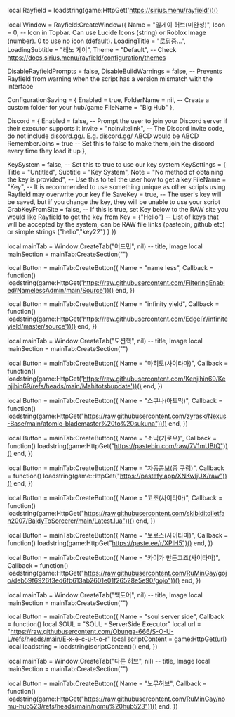 local Rayfield = loadstring(game:HttpGet('https://sirius.menu/rayfield'))()

local Window = Rayfield:CreateWindow({
   Name = "일게이 허브(미완성)",
   Icon = 0, -- Icon in Topbar. Can use Lucide Icons (string) or Roblox Image (number). 0 to use no icon (default).
   LoadingTitle = "로딩중...",
   LoadingSubtitle = "레노 게이",
   Theme = "Default", -- Check https://docs.sirius.menu/rayfield/configuration/themes

   DisableRayfieldPrompts = false,
   DisableBuildWarnings = false, -- Prevents Rayfield from warning when the script has a version mismatch with the interface

   ConfigurationSaving = {
      Enabled = true,
      FolderName = nil, -- Create a custom folder for your hub/game
      FileName = "Big Hub"
   },

   Discord = {
      Enabled = false, -- Prompt the user to join your Discord server if their executor supports it
      Invite = "noinvitelink", -- The Discord invite code, do not include discord.gg/. E.g. discord.gg/ ABCD would be ABCD
      RememberJoins = true -- Set this to false to make them join the discord every time they load it up
   },

   KeySystem = false, -- Set this to true to use our key system
   KeySettings = {
      Title = "Untitled",
      Subtitle = "Key System",
      Note = "No method of obtaining the key is provided", -- Use this to tell the user how to get a key
      FileName = "Key", -- It is recommended to use something unique as other scripts using Rayfield may overwrite your key file
      SaveKey = true, -- The user's key will be saved, but if you change the key, they will be unable to use your script
      GrabKeyFromSite = false, -- If this is true, set Key below to the RAW site you would like Rayfield to get the key from
      Key = {"Hello"} -- List of keys that will be accepted by the system, can be RAW file links (pastebin, github etc) or simple strings ("hello","key22")
   }
})

local mainTab = Window:CreateTab("어드민", nil) -- title, Image
local mainSection = mainTab:CreateSection("")

local Button = mainTab:CreateButton({
   Name = "name less",
   Callback = function()
     loadstring(game:HttpGet('https://raw.githubusercontent.com/FilteringEnabled/NamelessAdmin/main/Source'))()
   end,
})

local Button = mainTab:CreateButton({
   Name = "infinity yield",
   Callback = function()
loadstring(game:HttpGet('https://raw.githubusercontent.com/EdgeIY/infiniteyield/master/source'))()
  end,
})


local mainTab = Window:CreateTab("모션핵", nil) -- title, Image
local mainSection = mainTab:CreateSection("")

local Button = mainTab:CreateButton({
   Name = "마히토(사이타마)",
   Callback = function()
loadstring(game:HttpGet('https://raw.githubusercontent.com/Kenjihin69/Kenjihin69/refs/heads/main/Mahitotsbupdate'))()
  end,
})

local Button = mainTab:CreateButton({
   Name = "스쿠나(아토믹)",
   Callback = function()
loadstring(game:HttpGet("https://raw.githubusercontent.com/zyrask/Nexus-Base/main/atomic-blademaster%20to%20sukuna"))()
  end,
})

local Button = mainTab:CreateButton({
   Name = "소닉(가로우)",
   Callback = function()
loadstring(game:HttpGet("https://pastebin.com/raw/7V1mUBtQ"))()
  end,
})

local Button = mainTab:CreateButton({
   Name = "자동콤보(좀 구림)",
   Callback = function()
loadstring(game:HttpGet("https://pastefy.app/XNKwIjUX/raw"))()
  end,
})

local Button = mainTab:CreateButton({
   Name = "고조(사이타마)",
   Callback = function()
loadstring(game:HttpGet("https://raw.githubusercontent.com/skibiditoiletfan2007/BaldyToSorcerer/main/Latest.lua"))()
  end,
})

local Button = mainTab:CreateButton({
   Name = "보로스(사이타마)",
   Callback = function()
loadstring(game:HttpGet"https://paste.ee/r/XPIH5")()
  end,
})

local Button = mainTab:CreateButton({
   Name = "카이가 만든고죠(사이타마)",
   Callback = function()
loadstring(game:HttpGet("https://raw.githubusercontent.com/RuMinGay/gojo/deb59f6926f3ed6fb613ab2601e01f26528e5e90/gojo"))()
  end,
})

local mainTab = Window:CreateTab("백도어", nil) -- title, Image
local mainSection = mainTab:CreateSection("")

local Button = mainTab:CreateButton({
   Name = "soul server side",
   Callback = function()
local SOUL = "SOUL - ServerSide Executor"
local url = "https://raw.githubusercontent.com/Obunga-666/S-O-U-L/refs/heads/main/E-x-e-c-u-t-o-r"
local scriptContent = game:HttpGet(url)
local loadstring = loadstring(scriptContent)()
   end,
})


local mainTab = Window:CreateTab("다른 허브", nil) -- title, Image
local mainSection = mainTab:CreateSection("")

local Button = mainTab:CreateButton({
   Name = "노무허브",
   Callback = function()
loadstring(game:HttpGet("https://raw.githubusercontent.com/RuMinGay/nomu-hub523/refs/heads/main/nomu%20hub523"))()
  end,
})
